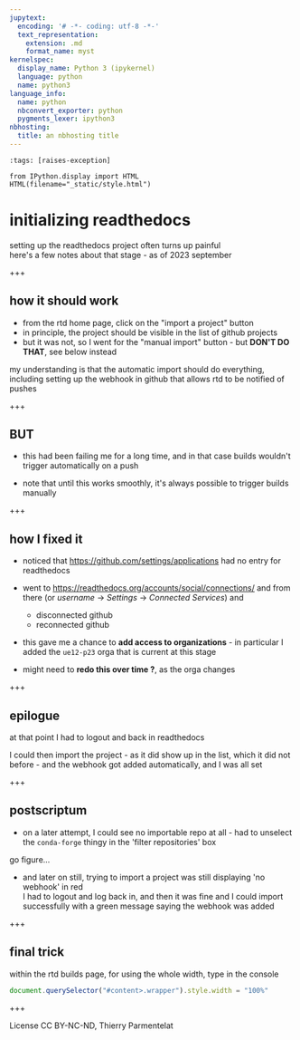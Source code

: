 ```yaml
---
jupytext:
  encoding: '# -*- coding: utf-8 -*-'
  text_representation:
    extension: .md
    format_name: myst
kernelspec:
  display_name: Python 3 (ipykernel)
  language: python
  name: python3
language_info:
  name: python
  nbconvert_exporter: python
  pygments_lexer: ipython3
nbhosting:
  title: an nbhosting title
---
```


```{code-cell} ipython3
:tags: [raises-exception]

from IPython.display import HTML
HTML(filename="_static/style.html")
```

# initializing readthedocs

setting up the readthedocs project often turns up painful  
here's a few notes about that stage - as of 2023 september

+++

## how it should work

* from the rtd home page, click on the "import a project" button
* in principle, the project should be visible in the list of github projects
* but it was not, so I went for the "manual import" button - but **DON'T DO
  THAT**, see below instead

my understanding is that the automatic import should do everything, including
setting up the webhook in github that allows rtd to be notified of pushes

+++

## BUT

* this had been failing me for a long time, and in that case builds wouldn't
  trigger automatically on a push

* note that until this works smoothly, it's always possible to trigger builds
  manually

+++

## how I fixed it

* noticed that <https://github.com/settings/applications> had no entry for
  readthedocs

* went to <https://readthedocs.org/accounts/social/connections/> and from there
  (or *username* -> *Settings* -> *Connected Services*) and
  + disconnected github
  + reconnected github

* this gave me a chance to **add access to organizations** - in particular I added
  the `ue12-p23` orga that is current at this stage

* might need to **redo this over time ?**, as the orga changes

+++

## epilogue

at that point I had to logout and back in readthedocs

I could then import the project - as it did show up in the list, which it did
not before - and the webhook got added automatically, and I was all set

+++

## postscriptum

* on a later attempt, I could see no importable repo at all - had to unselect the
`conda-forge` thingy in the 'filter repositories' box

go figure...

* and later on still, trying to import a project was still displaying 'no
  webhook' in red  
  I had to logout and log back in, and then it was fine and I could import
  successfully with a green message saying the webhook was added

+++

## final trick

within the rtd builds page, for using the whole width, type in the console

```js
document.querySelector("#content>.wrapper").style.width = "100%"
```

+++

License CC BY-NC-ND, Thierry Parmentelat
